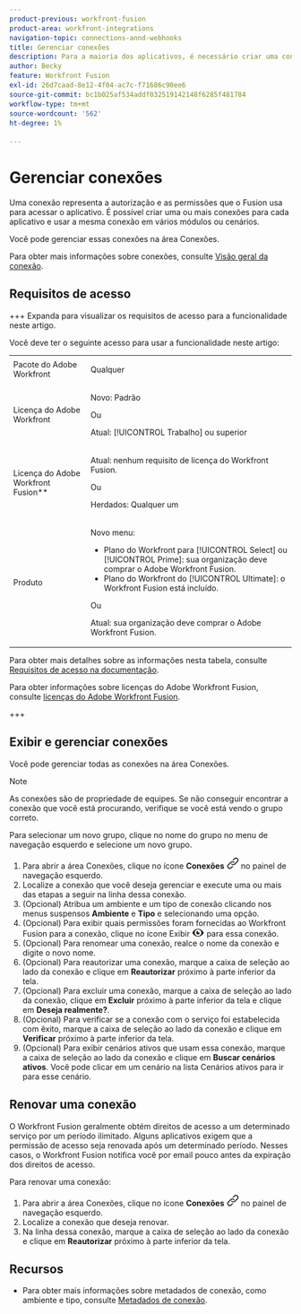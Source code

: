 ```yaml
---
product-previous: workfront-fusion
product-area: workfront-integrations
navigation-topic: connections-annd-webhooks
title: Gerenciar conexões
description: Para a maioria dos aplicativos, é necessário criar uma conexão, por meio da qual o Adobe Workfront Fusion pode se comunicar com o serviço de terceiros fornecido, de acordo com as configurações do cenário específico.
author: Becky
feature: Workfront Fusion
exl-id: 26d7caad-8e12-4f04-ac7c-f71686c90ee6
source-git-commit: bc1b025af534addf032519142148f6285f481784
workflow-type: tm+mt
source-wordcount: '562'
ht-degree: 1%

---
```


# Gerenciar conexões

Uma conexão representa a autorização e as permissões que o Fusion usa para acessar o aplicativo. É possível criar uma ou mais conexões para cada aplicativo e usar a mesma conexão em vários módulos ou cenários.

Você pode gerenciar essas conexões na área Conexões.

Para obter mais informações sobre conexões, consulte [Visão geral da conexão](/help/workfront-fusion/get-started-with-fusion/understand-fusion/connection-overview.md).

## Requisitos de acesso

+++ Expanda para visualizar os requisitos de acesso para a funcionalidade neste artigo.

Você deve ter o seguinte acesso para usar a funcionalidade neste artigo:

<table style="table-layout:auto">
 <col> 
 <col> 
 <tbody> 
  <tr> 
   <td role="rowheader">Pacote do Adobe Workfront</td> 
   <td> <p>Qualquer</p> </td> 
  </tr> 
  <tr data-mc-conditions=""> 
   <td role="rowheader">Licença do Adobe Workfront</td> 
   <td> <p>Novo: Padrão</p><p>Ou</p><p>Atual: [!UICONTROL Trabalho] ou superior</p> </td> 
  </tr> 
  <tr> 
   <td role="rowheader">Licença do Adobe Workfront Fusion**</td> 
   <td>
   <p>Atual: nenhum requisito de licença do Workfront Fusion.</p>
   <p>Ou</p>
   <p>Herdados: Qualquer um </p>
   </td> 
  </tr> 
  <tr> 
   <td role="rowheader">Produto</td> 
   <td>
   <p>Novo menu:</p> <ul><li>Plano do Workfront para [!UICONTROL Select] ou [!UICONTROL Prime]: sua organização deve comprar o Adobe Workfront Fusion.</li><li>Plano do Workfront do [!UICONTROL Ultimate]: o Workfront Fusion está incluído.</li></ul>
   <p>Ou</p>
   <p>Atual: sua organização deve comprar o Adobe Workfront Fusion.</p>
   </td> 
  </tr>
 </tbody> 
</table>

Para obter mais detalhes sobre as informações nesta tabela, consulte [Requisitos de acesso na documentação](/help/workfront-fusion/references/licenses-and-roles/access-level-requirements-in-documentation.md).

Para obter informações sobre licenças do Adobe Workfront Fusion, consulte [licenças do Adobe Workfront Fusion](/help/workfront-fusion/set-up-and-manage-workfront-fusion/licensing-operations-overview/license-automation-vs-integration.md).

+++

## Exibir e gerenciar conexões

Você pode gerenciar todas as conexões na área Conexões.

>[!NOTE]
>
>As conexões são de propriedade de equipes. Se não conseguir encontrar a conexão que você está procurando, verifique se você está vendo o grupo correto.
>
>Para selecionar um novo grupo, clique no nome do grupo no menu de navegação esquerdo e selecione um novo grupo.

1. Para abrir a área Conexões, clique no ícone **Conexões** ![Conexões](assets/connections-icon.png) no painel de navegação esquerdo.
1. Localize a conexão que você deseja gerenciar e execute uma ou mais das etapas a seguir na linha dessa conexão.
1. (Opcional) Atribua um ambiente e um tipo de conexão clicando nos menus suspensos **Ambiente** e **Tipo** e selecionando uma opção.
1. (Opcional) Para exibir quais permissões foram fornecidas ao Workfront Fusion para a conexão, clique no ícone Exibir ![Exibir permissões de conexão](assets/view-connection-permissions.png) para essa conexão.
1. (Opcional) Para renomear uma conexão, realce o nome da conexão e digite o novo nome.
1. (Opcional) Para reautorizar uma conexão, marque a caixa de seleção ao lado da conexão e clique em **Reautorizar** próximo à parte inferior da tela.
1. (Opcional) Para excluir uma conexão, marque a caixa de seleção ao lado da conexão, clique em **Excluir** próximo à parte inferior da tela e clique em **Deseja realmente?**.
1. (Opcional) Para verificar se a conexão com o serviço foi estabelecida com êxito, marque a caixa de seleção ao lado da conexão e clique em **Verificar** próximo à parte inferior da tela.
1. (Opcional) Para exibir cenários ativos que usam essa conexão, marque a caixa de seleção ao lado da conexão e clique em **Buscar cenários ativos**. Você pode clicar em um cenário na lista Cenários ativos para ir para esse cenário.

## Renovar uma conexão

O Workfront Fusion geralmente obtém direitos de acesso a um determinado serviço por um período ilimitado. Alguns aplicativos exigem que a permissão de acesso seja renovada após um determinado período. Nesses casos, o Workfront Fusion notifica você por email pouco antes da expiração dos direitos de acesso.

Para renovar uma conexão:

1. Para abrir a área Conexões, clique no ícone **Conexões** ![Conexões](assets/connections-icon.png) no painel de navegação esquerdo.
1. Localize a conexão que deseja renovar.
1. Na linha dessa conexão, marque a caixa de seleção ao lado da conexão e clique em **Reautorizar** próximo à parte inferior da tela.

## Recursos

* Para obter mais informações sobre metadados de conexão, como ambiente e tipo, consulte [Metadados de conexão](/help/workfront-fusion/references/connections/connection-metadata.md).
